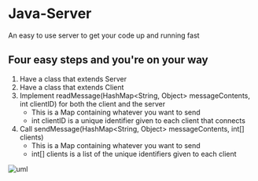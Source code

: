 # Java-Server
An easy to use server to get your code up and running fast

## Four easy steps and you're on your way
1. Have a class that extends Server
2. Have a class that extends Client
3. Implement readMessage(HashMap<String, Object> messageContents, int clientID) for both the client and the server
   - This is a Map containing whatever you want to send
   - int clientID is a unique identifier given to each client that connects
4. Call sendMessage(HashMap<String, Object> messageContents, int[] clients)
   - This is a Map containing whatever you want to send
   - int[] clients is a list of the unique identifiers given to each client

![uml](https://user-images.githubusercontent.com/16418232/53384456-f86f8f00-3948-11e9-85ff-6fba3ffc457f.PNG "Design")
